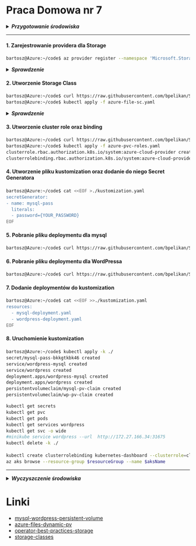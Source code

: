 # Praca Domowa nr 7


<details>
  <summary><b><i>Przygotowanie środowiska</i></b></summary>

#### Utworzenie Service Principal
```bash
bartosz@Azure:~/code$ az ad sp create-for-rbac --skip-assignment -o json > auth.json
```

#### Przypisanie zmiennych
```bash
bartosz@Azure:~/code$ location="westeurope"
bartosz@Azure:~/code$ resourceGroup="szkchm-zadanie7"
bartosz@Azure:~/code$ aksName="AKSZad7"
bartosz@Azure:~/code$ servicePrincipalClientId=$(jq -r ".appId" auth.json)
bartosz@Azure:~/code$ servicePrincipalClientSecret=$(jq -r ".password" auth.json)
```

#### Utworzenie Resource Group
```bash
bartosz@Azure:~/code$ az group create --location $location --name $resourceGroup
```

#### Utworzenie klastra z RBAC
```bash
bartosz@Azure:~/code$ az aks create --enable-rbac --generate-ssh-keys -g $resourceGroup -n $aksName --node-count 1 --location $location --service-principal $servicePrincipalClientId --client-secret $servicePrincipalClientSecret 
```

#### Pobranie credentials dla aks
```bash
bartosz@Azure:~/code$ az aks get-credentials --resource-group $resourceGroup --name $aksName
```

</details>

---

#### 1. Zarejestrowanie providera dla Storage

```bash
bartosz@Azure:~/code$ az provider register --namespace 'Microsoft.Storage'
```

<details>
  <summary><b><i>Sprawdzenie</i></b></summary>

```bash
bartosz@Azure:~/code$ az provider show --namespace Microsoft.Storage -o table
Namespace          RegistrationPolicy    RegistrationState
-----------------  --------------------  -------------------
Microsoft.Storage  RegistrationRequired  Registered
```

![provider](./img/20191107224551.jpg "provider")

</details>


#### 2. Utworzenie Storage Class
```bash
bartosz@Azure:~/code$ curl https://raw.githubusercontent.com/bpelikan/SzkolaChmury/master/Kubernetes/Zadanie7/code/azure-file-sc.yaml > azure-file-sc.yaml
bartosz@Azure:~/code$ kubectl apply -f azure-file-sc.yaml

```

<details>
  <summary><b><i>Sprawdzenie</i></b></summary>

```bash
bartosz@Azure:~/code$ kubectl get sc
NAME                PROVISIONER                AGE
azurefile           kubernetes.io/azure-file   6s
default (default)   kubernetes.io/azure-disk   37m
managed-premium     kubernetes.io/azure-disk   37m
```

</details>

#### 3. Utworzenie cluster role oraz binding
```bash
bartosz@Azure:~/code$ curl https://raw.githubusercontent.com/bpelikan/SzkolaChmury/master/Kubernetes/Zadanie7/code/azure-pvc-roles.yaml > azure-pvc-roles.yaml
bartosz@Azure:~/code$ kubectl apply -f azure-pvc-roles.yaml
clusterrole.rbac.authorization.k8s.io/system:azure-cloud-provider created
clusterrolebinding.rbac.authorization.k8s.io/system:azure-cloud-provider created
```

<!-- #### Utworzenie PVC
```bash
curl https://raw.githubusercontent.com/bpelikan/SzkolaChmury/master/Kubernetes/Zadanie7/code/azure-file-pvc.yaml > azure-file-pvc.yaml
kubectl apply -f azure-file-pvc.yaml
kubectl get pvc azurefile
``` -->

#### 4. Utworzenie pliku kustomization oraz dodanie do niego Secret Generatora
```bash
bartosz@Azure:~/code$ cat <<EOF >./kustomization.yaml
secretGenerator:
- name: mysql-pass
  literals:
  - password={YOUR_PASSWORD}
EOF
```

#### 5. Pobranie pliku deploymentu dla mysql
```bash
bartosz@Azure:~/code$ curl https://raw.githubusercontent.com/bpelikan/SzkolaChmury/master/Kubernetes/Zadanie7/code/mysql-deployment.yaml > mysql-deployment.yaml
```

#### 6. Pobranie pliku deploymentu dla WordPressa
```bash
bartosz@Azure:~/code$ curl https://raw.githubusercontent.com/bpelikan/SzkolaChmury/master/Kubernetes/Zadanie7/code/wordpress-deployment.yaml > wordpress-deployment.yaml
```

#### 7. Dodanie deploymentów do kustomization
```bash
bartosz@Azure:~/code$ cat <<EOF >>./kustomization.yaml 
resources:
  - mysql-deployment.yaml
  - wordpress-deployment.yaml
EOF
```

#### 8. Uruchomienie kustomization
```bash
bartosz@Azure:~/code$ kubectl apply -k ./
secret/mysql-pass-bkkgtkbk46 created
service/wordpress-mysql created
service/wordpress created
deployment.apps/wordpress-mysql created
deployment.apps/wordpress created
persistentvolumeclaim/mysql-pv-claim created
persistentvolumeclaim/wp-pv-claim created
```



```bash
kubectl get secrets
kubectl get pvc
kubectl get pods
kubectl get services wordpress
kubectl get svc -o wide
#minikube service wordpress --url  http://172.27.166.34:31675
kubectl delete -k ./

kubectl create clusterrolebinding kubernetes-dashboard --clusterrole=cluster-admin --serviceaccount=kube-system:kubernetes-dashboard
az aks browse --resource-group $resourceGroup --name $aksName
``` 


---

<details>
  <summary><b><i>Wyczyszczenie środowiska</i></b></summary>

#### Usunięcie Resource group
```bash
bartosz@Azure:~/code$ az group delete --name $resourceGroup --no-wait
```

#### Usunięcie Service Principal
```bash
bartosz@Azure:~/code$ az ad sp delete --id $servicePrincipalClientId
```

#### Usunięcie pliku
```bash
bartosz@Azure:~/code$ rm auth.json
```

</details>

# Linki

* [mysql-wordpress-persistent-volume](https://kubernetes.io/docs/tutorials/stateful-application/mysql-wordpress-persistent-volume/)
* [azure-files-dynamic-pv](https://docs.microsoft.com/en-us/azure/aks/azure-files-dynamic-pv)
* [operator-best-practices-storage](https://docs.microsoft.com/en-us/azure/aks/operator-best-practices-storage)
* [storage-classes](https://kubernetes.io/docs/concepts/storage/storage-classes/)